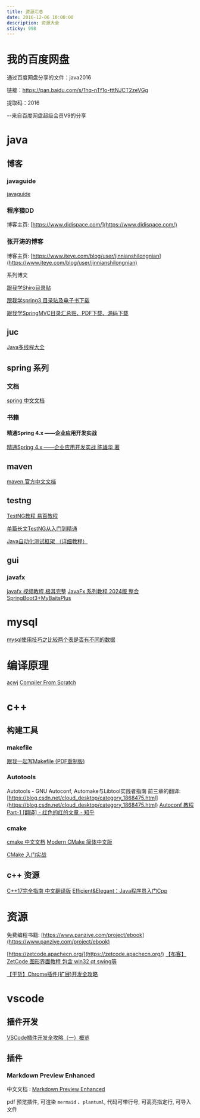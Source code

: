 ```yaml
---
title: 资源汇总
date: 2016-12-06 10:00:00
description: 资源大全
sticky: 998
---
```


# 我的百度网盘

通过百度网盘分享的文件：java2016

链接：https://pan.baidu.com/s/1hq-nTf1o-tttNJCT2zeVGg 

提取码：2016 

--来自百度网盘超级会员V9的分享

# java

## 博客

### javaguide

[javaguide](https://javaguide.cn/books/)

### 程序猿DD

博客主页: [https://www.didispace.com/](https://www.didispace.com/)


### 张开涛的博客
博客主页: [https://www.iteye.com/blog/user/jinnianshilongnian](https://www.iteye.com/blog/user/jinnianshilongnian)

系列博文

[跟我学Shiro目录贴](https://www.iteye.com/blog/jinnianshilongnian-2018398)

[跟我学spring3 目录贴及电子书下载](https://www.iteye.com/blog/jinnianshilongnian-1482071)

[跟我学SpringMVC目录汇总贴、PDF下载、源码下载](https://www.iteye.com/blog/jinnianshilongnian-1752171)

## juc

[Java多线程大全](https://www.yuque.com/chengxuyuanyideng/qnbyyf)

## spring 系列

### 文档

[spring 中文文档](https://springjava.cn/)

### 书籍

#### 精通Spring 4.x ――企业应用开发实战

[精通Spring 4.x ――企业应用开发实战 陈雄华 著](https://item.jd.com/10101381454914.html)

## maven

[maven 官方中文文档](https://maven.org.cn/)

## testng

[TestNG教程 易百教程](https://www.yiibai.com/testng)

[单篇长文TestNG从入门到精通](https://www.cnblogs.com/df888/p/15803356.html)

[Java自动化测试框架 （详细教程）](https://www.cnblogs.com/du-hong/category/1566525.html)


## gui

### javafx

[javafx 视频教程 极其完整](https://space.bilibili.com/5096022/channel/seriesdetail?sid=394169)
[JavaFx 系列教程 2024版 整合SpringBoot3+MyBaitsPlus](https://www.bilibili.com/video/BV1H14y1g7ji)

# mysql
[mysql使用技巧之比较两个表是否有不同的数据](https://blog.csdn.net/luyaran/article/details/80928666)

# 编译原理

[acwj](https://github.com/DoctorWkt/acwj)
[Compiler From Scratch](https://www.youtube.com/playlist?list=PLwHDUsnIdlMy52QnKX-2Unl6Hmfm9A6jt)

# c++

## 构建工具

### makefile

[跟我一起写Makefile (PDF重制版)](https://github.com/seisman/how-to-write-makefile)

### Autotools

Autotools - GNU Autoconf, Automake与Libtool实践者指南 前三章的翻译: [https://blog.csdn.net/cloud_desktop/category_1868475.html](https://blog.csdn.net/cloud_desktop/category_1868475.html)
[Autoconf 教程 Part-1 [翻译] - 红色的红的文章 - 知乎](https://zhuanlan.zhihu.com/p/518876706)

### cmake

[cmake 中文文档](https://cmake-doc.readthedocs.io/zh-cn/latest/index.html)
[Modern CMake 简体中文版](https://www.bookstack.cn/read/Modern-CMake-CN-Modern-CMake-zh_CN/08ad6f6237beace2.md)

[CMake 入门实战](https://www.hahack.com/codes/cmake/)

## c++ 资源

[C++17完全指南 中文翻译版](https://github.com/MeouSker77/Cpp17?tab=readme-ov-file)
[Efficient&Elegant：Java程序员入门Cpp](https://www.cnblogs.com/Evsward/p/Cpp.html)


# 资源

免费编程书籍: [https://www.panziye.com/project/ebook](https://www.panziye.com/project/ebook)

[https://zetcode.apachecn.org/](https://zetcode.apachecn.org/)
[【布客】ZetCode 图形界面教程 包含 win32 qt swing等](https://zetcode.apachecn.org/gui/)

[【干货】Chrome插件(扩展)开发全攻略](https://www.cnblogs.com/liuxianan/p/chrome-plugin-develop.html)




# vscode

## 插件开发

[VSCode插件开发全攻略（一）概览](https://www.cnblogs.com/liuxianan/p/vscode-plugin-overview.html)

## 插件

### Markdown Preview Enhanced

中文文档 : [Markdown Preview Enhanced](https://shd101wyy.github.io/markdown-preview-enhanced/#/zh-cn/)

pdf 预览插件, 可渲染 `mermaid` 、`plantuml`, 代码可带行号, 可高亮指定行, 可导入文件


